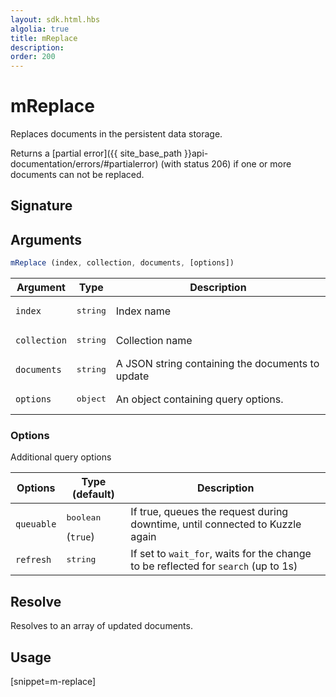 ```yaml
---
layout: sdk.html.hbs
algolia: true
title: mReplace
description:
order: 200
---
```


# mReplace

Replaces documents in the persistent data storage.

Returns a [partial error]({{ site_base_path }}api-documentation/errors/#partialerror) (with status 206) if one or more documents can not be replaced.

## Signature


## Arguments

```javascript
mReplace (index, collection, documents, [options])
```

| Argument | Type | Description |
| --- | --- | --- |
| `index` | <pre>string</pre> | Index name |
| `collection` | <pre>string</pre> | Collection name |
| `documents` | <pre>string</pre> | A JSON string containing the documents to update |
| `options` | <pre>object</pre> | An object containing query options. |

### Options

Additional query options

| Options | Type (default) | Description |
| --- | --- | --- |
| `queuable` | <pre>boolean</pre> (`true`) | If true, queues the request during downtime, until connected to Kuzzle again |
| `refresh` | <pre>string</pre> | If set to `wait_for`, waits for the change to be reflected for `search` (up to 1s) |

## Resolve

Resolves to an array of updated documents.

## Usage

[snippet=m-replace]
